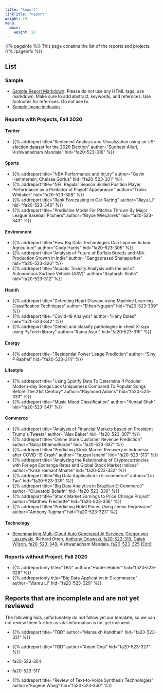 ```yaml
---
title: "Report"
linkTitle: "Report"
weight: 20
menu:
  main:
    weight: 20
---
```


{{% pageinfo %}}
This page conatins the list of the reports and projects. 
{{% /pageinfo %}}

## List

### Sample

* [Sample Report Markdown](https://raw.githubusercontent.com/cybertraining-dsc/fa20-523-312/master/project/project.md). Please
do not use any HTML tags, use markdown. Make sure to add abstract,
keywords, and refernces. Use footnotes for refernces. Do not use br.
* [Sample image inclusion](https://raw.githubusercontent.com/cybertraining-dsc/fa20-523-305/master/project/project.md). 


### Reports with Projects, Fall 2020

#### Twitter

* {{% addreport title="Sentiment Analysis and Visualization using an US-election dataset for the 2020 Election" author="Sudheer Alluri, Vishwanadham Mandala" hid="fa20-523-316" %}}

#### Sports

* {{% addreport title="NBA Performance and Injury" author="Gavin Hemmerlein, Chelsea Gorius" hid="fa20-523-301" %}}
* {{% addreport title="NFL Regular Season Skilled Position Player Performance as a Predictor of Playoff Appearance" author="Travis Whitaker" hid="fa20-523-308" %}}
* {{% addreport title="Rank Forecasting in Car Racing" author="Jiayu Li" hid="fa20-523-349" %}}
* {{% addreport title="Predictive Model For Pitches Thrown By Major League Baseball Pitchers" author="Bryce Wieczorek" hid="fa20-523-343" %}}

#### Environment

* {{% addreport title="How Big Data Technologies Can Improve Indoor Agriculture" author="Cody Harris" hid="fa20-523-305" %}}
* {{% addreport title="Analysis of Future of Buffalo Breeds and Milk Production Growth in India" author="Gangaprasad Shahapurkar" hid="fa20-523-326" %}}
* {{% addreport title="Aquatic Toxicity Analysis with the aid of Autonomous Surface Vehicle (ASV)" author="Saptarshi Sinha" hid="fa20-523-312" %}}

#### Health

* {{% addreport title="Detecting Heart Disease using Machine Learning Classification Techniques" author="Ethan Nguyen" hid="fa20-523-309" %}}
* {{% addreport title="Covid-19 Analysis" author="Hany Boles" hid="fa20-523-342" %}}
* {{% addreport title="Detect and classify pathologies in chest X-rays using PyTorch library" author="Rama Asuri" hid="fa20-523-319" %}}


#### Energy

* {{% addreport title="Residential Power Usage Prediction" author="Siny P Raphel" hid="fa20-523-314" %}}

#### Lifestyle

* {{% addreport title="Using Spotify Data To Determine If Popular Modern-day Songs Lack Uniqueness Compared To Popular Songs Before The 21st Century" author="Raymond Adams" hid="fa20-523-333" %}}
* {{% addreport title="Music Mood Classification" author="Kunaal Shah" hid="fa20-523-341" %}}

#### Commerce

* {{% addreport title="Analysis of Financial Markets based on President Trump's Tweets" author="Alex Baker" hid="fa20-523-307" %}}
* {{% addreport title="Online Store Customer Revenue Prediction" author="Balaji Dhamodharan" hid="fa20-523-337" %}}
* {{% addreport title="Predicting Stock Market Recovery in Indonesia after COVID-19 Crash" author="Fauzan Isnaini" hid="fa20-523-313" %}}
* {{% addreport title="Analyzing the Relationship of Cryptocurrencies with Foriegn Exchange Rates and Global Stock Market Indices" author="Krish Hemant Mhatre" hid="fa20-523-332" %}}
* {{% addreport title="Big Data Application in E-commerce" author="Liu Tao" hid="fa20-523-339" %}}
* {{% addreport title="Big Data Analytics in Brazilian E-Commerce" author="Oluwatobi Bolarin" hid="fa20-523-330" %}}
* {{% addreport title="Stock Market Earnings to Price Change Project" author="Matthew Frechette" hid="fa20-523-336" %}}
* {{% addreport title="Predicting Hotel Prices Using Linear Regression" author="Anthony Tugman" hid="fa20-523-323" %}}



#### Technology

* [Benchmarking Multi-Cloud Auto Generated AI Services](/report/cloudmesh-openapi/paper/), [Gregor von Laszewski](https://laszewski.github.io),  Richard Otten, [Anthony Orlowski](https://github.com/aporlowski), [fa20-523-310](https://github.com/cybertraining-dsc/fa20-523-310/), [Caleb Wilson](https://github.com/calewils), [fa20-523-348](https://github.com/cybertraining-dsc/fa20-523-348/), Vishwanadham Mandala, [fa20-523-325](https://github.com/cybertraining-dsc/fa20-523-325/) [[Edit]](https://github.com/cloudmesh/cloudmesh-openapi/blob/master/paper/_index.md)



### Reports without Project, Fall 2020

* {{% addreportonly title="TBD" author="Hunter Holder" hid="fa20-523-328" %}}
* {{% addreportonly title="Big Data Application in E-commerce" author="Wanru Li" hid="fa20-523-329" %}}

## Reports that are incomplete and are not yet reviewed

The following hids, unfortunately do not follow yet our template, so
we can not review them further as vital information is not yet included.

* {{% addreport title="TBD" author="Mansukh Kandhari" hid="fa20-523-331" %}}
* {{% addreport title="TBD" author="Adam Chai" hid="fa20-523-327" %}}
* fa20-523-304
* fa20-523-317

* {{% addreport title="Review of Text-to-Voice Synthesis Technologies" author="Eugene Wang" hid="fa20-523-350" %}}



